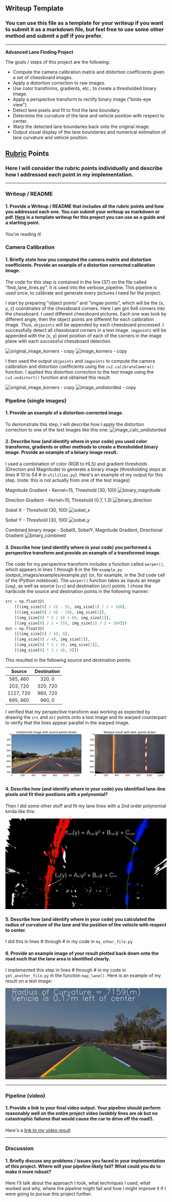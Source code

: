 ## Writeup Template

### You can use this file as a template for your writeup if you want to submit it as a markdown file, but feel free to use some other method and submit a pdf if you prefer.

---

**Advanced Lane Finding Project**

The goals / steps of this project are the following:

* Compute the camera calibration matrix and distortion coefficients given a set of chessboard images.
* Apply a distortion correction to raw images.
* Use color transforms, gradients, etc., to create a thresholded binary image.
* Apply a perspective transform to rectify binary image ("birds-eye view").
* Detect lane pixels and fit to find the lane boundary.
* Determine the curvature of the lane and vehicle position with respect to center.
* Warp the detected lane boundaries back onto the original image.
* Output visual display of the lane boundaries and numerical estimation of lane curvature and vehicle position.

[//]: # (Image References)

[image1]: ./examples/undistort_output.png "Undistorted"
[image2]: ./test_images/test1.jpg "Road Transformed"
[image3]: ./examples/binary_combo_example.jpg "Binary Example"
[image4]: ./examples/warped_straight_lines.jpg "Warp Example"
[image5]: ./examples/color_fit_lines.jpg "Fit Visual"
[image6]: ./examples/example_output.jpg "Output"
[video1]: ./project_video.mp4 "Video"

## [Rubric](https://review.udacity.com/#!/rubrics/571/view) Points

### Here I will consider the rubric points individually and describe how I addressed each point in my implementation.  

---

### Writeup / README

#### 1. Provide a Writeup / README that includes all the rubric points and how you addressed each one.  You can submit your writeup as markdown or pdf.  [Here](https://github.com/udacity/CarND-Advanced-Lane-Lines/blob/master/writeup_template.md) is a template writeup for this project you can use as a guide and a starting point.  

You're reading it!

### Camera Calibration

#### 1. Briefly state how you computed the camera matrix and distortion coefficients. Provide an example of a distortion corrected calibration image.

The code for this step is contained in the line (37) on the file called "find_lane_lines.py". It is used into the verbose_pipeline. This pipeline is used once, to calibrate and generate every pictures I need for the project. 

I start by preparing "object points" and "imgae points", which will be the (x, y, z) coordinates of the chessboard corners. Here I am got 9x6 corners into the chessboard. I used different cheesboard pictures. Each one was took by different angle, then the object points are different for each calibration image.  Thus, `objpoints` will be appended by each cheesboard processed. I successfully detect all chessboard corners in a test image.  `imgpoints` will be appended with the (x, y) pixel position of each of the corners in the image plane with each successful chessboard detection.  

![original_image_korners - copy](https://user-images.githubusercontent.com/19958282/41870026-3606d266-7891-11e8-8990-78f25a660d36.png)
![image_korners - copy](https://user-images.githubusercontent.com/19958282/41870027-365a99fa-7891-11e8-82e1-b198164bf82c.png)

I then used the output `objpoints` and `imgpoints` to compute the camera calibration and distortion coefficients using the `cv2.calibrateCamera()` function.  I applied this distortion correction to the test image using the `cv2.undistort()` function and obtained this result: 

![original_image_korners - copy](https://user-images.githubusercontent.com/19958282/41870026-3606d266-7891-11e8-8990-78f25a660d36.png)
![image_undistorded - copy](https://user-images.githubusercontent.com/19958282/41870060-4b1b071c-7891-11e8-81b4-e859fb537a21.png)

### Pipeline (single images)

#### 1. Provide an example of a distortion-corrected image.

To demonstrate this step, I will describe how I apply the distortion correction to one of the test images like this one:
![image_calc_undistorded](https://user-images.githubusercontent.com/19958282/41870092-6a5b6018-7891-11e8-821b-97c895854062.png)

#### 2. Describe how (and identify where in your code) you used color transforms, gradients or other methods to create a thresholded binary image.  Provide an example of a binary image result.

I used a combination of color (RGB to HLS) and gradient thresholds (Direction and Magnitude) to generate a binary image (thresholding steps at lines # 10 to 54 # in `utilities.py`).  Here's an example of my output for this step.  (note: this is not actually from one of the test images)

Magnitude Gradient - Kernel=15, Threshold (30, 100)
![binary_magnitude](https://user-images.githubusercontent.com/19958282/41870335-266fcd0c-7892-11e8-8116-698e2026847a.png)

Direction Gradient - Kernel=15, Threshold (0.7, 1.3)
![binary_direction](https://user-images.githubusercontent.com/19958282/41870329-23375916-7892-11e8-81f8-46129dd4aabc.png)

Sobel X - Threshold (30, 100)
![sobel_x](https://user-images.githubusercontent.com/19958282/41870696-2996a9fa-7893-11e8-8178-c37bc6df6ad1.png)

Sobel Y - Threshold (30, 100)
![sobel_y](https://user-images.githubusercontent.com/19958282/41870700-2b57d0c0-7893-11e8-8355-f7345e6ad057.png)

Combined binary image - SobelX, SobelY, Magnitude Gradient, Directional Gradient
![binary_combined](https://user-images.githubusercontent.com/19958282/41870341-2c85b238-7892-11e8-8339-9738bfe4e329.png)

#### 3. Describe how (and identify where in your code) you performed a perspective transform and provide an example of a transformed image.

The code for my perspective transform includes a function called `warper()`, which appears in lines 1 through 8 in the file `example.py` (output_images/examples/example.py) (or, for example, in the 3rd code cell of the IPython notebook).  The `warper()` function takes as inputs an image (`img`), as well as source (`src`) and destination (`dst`) points.  I chose the hardcode the source and destination points in the following manner:

```python
src = np.float32(
    [[(img_size[0] / 2) - 55, img_size[1] / 2 + 100],
    [((img_size[0] / 6) - 10), img_size[1]],
    [(img_size[0] * 5 / 6) + 60, img_size[1]],
    [(img_size[0] / 2 + 55), img_size[1] / 2 + 100]])
dst = np.float32(
    [[(img_size[0] / 4), 0],
    [(img_size[0] / 4), img_size[1]],
    [(img_size[0] * 3 / 4), img_size[1]],
    [(img_size[0] * 3 / 4), 0]])
```

This resulted in the following source and destination points:

| Source        | Destination   | 
|:-------------:|:-------------:| 
| 585, 460      | 320, 0        | 
| 203, 720      | 320, 720      |
| 1127, 720     | 960, 720      |
| 695, 460      | 960, 0        |

I verified that my perspective transform was working as expected by drawing the `src` and `dst` points onto a test image and its warped counterpart to verify that the lines appear parallel in the warped image.

![alt text][image4]

#### 4. Describe how (and identify where in your code) you identified lane-line pixels and fit their positions with a polynomial?

Then I did some other stuff and fit my lane lines with a 2nd order polynomial kinda like this:

![alt text][image5]

#### 5. Describe how (and identify where in your code) you calculated the radius of curvature of the lane and the position of the vehicle with respect to center.

I did this in lines # through # in my code in `my_other_file.py`

#### 6. Provide an example image of your result plotted back down onto the road such that the lane area is identified clearly.

I implemented this step in lines # through # in my code in `yet_another_file.py` in the function `map_lane()`.  Here is an example of my result on a test image:

![alt text][image6]

---

### Pipeline (video)

#### 1. Provide a link to your final video output.  Your pipeline should perform reasonably well on the entire project video (wobbly lines are ok but no catastrophic failures that would cause the car to drive off the road!).

Here's a [link to my video result](./project_video.mp4)

---

### Discussion

#### 1. Briefly discuss any problems / issues you faced in your implementation of this project.  Where will your pipeline likely fail?  What could you do to make it more robust?

Here I'll talk about the approach I took, what techniques I used, what worked and why, where the pipeline might fail and how I might improve it if I were going to pursue this project further.  
